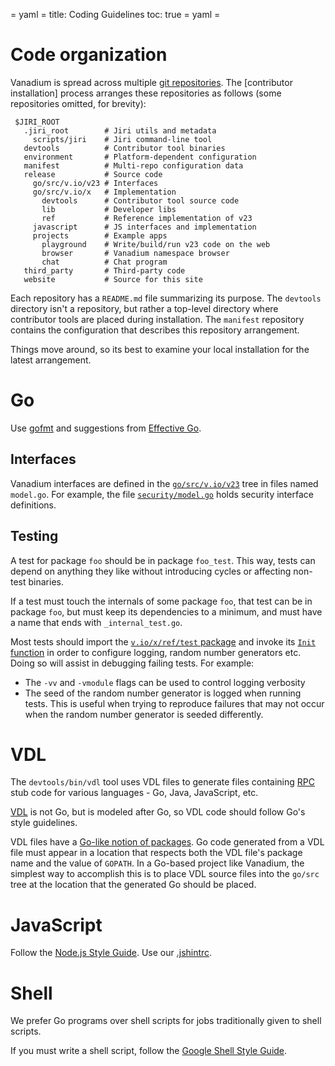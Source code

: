 = yaml =
title: Coding Guidelines
toc: true
= yaml =

# Code organization

Vanadium is spread across multiple [git repositories]. The [contributor
installation] process arranges these repositories as follows (some repositories
omitted, for brevity):

```
 $JIRI_ROOT
   .jiri_root        # Jiri utils and metadata
     scripts/jiri    # Jiri command-line tool
   devtools          # Contributor tool binaries
   environment       # Platform-dependent configuration
   manifest          # Multi-repo configuration data
   release           # Source code
     go/src/v.io/v23 # Interfaces
     go/src/v.io/x   # Implementation
       devtools      # Contributor tool source code
       lib           # Developer libs
       ref           # Reference implementation of v23
     javascript      # JS interfaces and implementation
     projects        # Example apps
       playground    # Write/build/run v23 code on the web
       browser       # Vanadium namespace browser
       chat          # Chat program
   third_party       # Third-party code
   website           # Source for this site
```

Each repository has a `README.md` file summarizing its purpose. The `devtools`
directory isn't a repository, but rather a top-level directory where contributor
tools are placed during installation. The `manifest` repository contains the
configuration that describes this repository arrangement.

Things move around, so its best to examine your local installation for the
latest arrangement.

<!--
TODO:
- Suggestions for how to name things (hyphens vs. underscores).
- Using optional arguments: variadic functions / varargs vs. Options structs.
-->

# Go

Use [gofmt] and suggestions from [Effective Go].

## Interfaces

Vanadium interfaces are defined in the [`go/src/v.io/v23`][v23 code]
tree in files named `model.go`.  For example, the file
[`security/model.go`][security model] holds security interface
definitions.

## Testing

A test for package `foo` should be in package `foo_test`. This way, tests can
depend on anything they like without introducing cycles or affecting non-test
binaries.

If a test must touch the internals of some package `foo`, that test can be in
package `foo`, but must keep its dependencies to a minimum, and must have a name
that ends with `_internal_test.go`.

Most tests should import the [`v.io/x/ref/test` package][test package]
and invoke its [`Init` function][test init] in order to configure
logging, random number generators etc. Doing so will assist in
debugging failing tests. For example:

  * The `-vv` and `-vmodule` flags can be used to control logging verbosity
  * The seed of the random number generator is logged when running tests. This
    is useful when trying to reproduce failures that may not occur when the
    random number generator is seeded differently.

<!-- TODO: Explain modules, expect, timekeeper? -->

<!-- TODO: Describe dependency management (apis vs. impls, what can depend on
what). -->

# VDL

The `devtools/bin/vdl` tool uses VDL files to generate files
containing [RPC] stub code for various languages - Go, Java, JavaScript,
etc.

[VDL] is not Go, but is modeled after Go, so VDL code should follow
Go's style guidelines.

VDL files have a [Go-like notion of packages][packages].  Go code
generated from a VDL file must appear in a location that respects both
the VDL file's package name and the value of `GOPATH`.  In a Go-based
project like Vanadium, the simplest way to accomplish this is to place
VDL source files into the `go/src` tree at the location that the
generated Go should be placed.

# JavaScript

Follow the [Node.js Style Guide]. Use our [.jshintrc].

<!-- TODO: Documentation generation (jsdoc). -->

# Shell

We prefer Go programs over shell scripts for jobs traditionally given
to shell scripts.

If you must write a shell script, follow the
[Google Shell Style Guide].

[.jshintrc]: https://github.com/vanadium/js/blob/master/.jshintrc
[Effective Go]: http://golang.org/doc/effective_go.html
[Google Shell Style Guide]: https://google-styleguide.googlecode.com/svn/trunk/shell.xml
[Node.js Style Guide]: https://github.com/felixge/node-style-guide
[RPC]: /glossary.html#remote-procedure-call-rpc-
[VDL]: /glossary.html#vandium-definition-language-vdl-
[brad talk]: http://talks.golang.org/2014/gocon-tokyo.slide#36
[git repositories]: https://github.com/vanadium
[gofmt]: https://golang.org/cmd/gofmt/
[packages]: https://golang.org/doc/code.html#PackagePaths
[v23 code]: https://github.com/vanadium/go.v23
[security model]: https://github.com/vanadium/go.v23/blob/master/security/model.go
[test package]: https://github.com/vanadium/go.ref/tree/master/test
[test init]: https://github.com/vanadium/go.ref/blob/master/test/init.go
